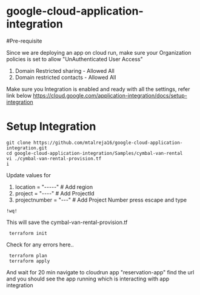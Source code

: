 # google-cloud-application-integration

#Pre-requisite

Since we are deploying an app on cloud run, make sure your Organization policies is set to allow "UnAuthenticated User Access"
1. Domain Restricted sharing - Allowed All 
2. Domain restricted contacts - Allowed All

Make sure you Integration is enabled and ready with all the settings, refer link below
https://cloud.google.com/application-integration/docs/setup-integration

# Setup Integration 



```
git clone https://github.com/mtalreja16/google-cloud-application-integration.git
cd google-cloud-application-integration/Samples/cymbal-van-rental
vi ./cymbal-van-rental-provision.tf
i
```
Update values for
1. location = "-----" # Add region
2. project = "----" # Add ProjectId
3. projectnumber = "---" # Add Project Number
press escape and type
```
!wq!
```
 This will save the cymbal-van-rental-provision.tf


 
```
 terraform init
```
Check for any errors here..

```
 terraform plan 
 terraform apply
``` 
And wait for 20 min
navigate to cloudrun app "reservation-app" find the url and you should see the app running which is interacting with app integration
